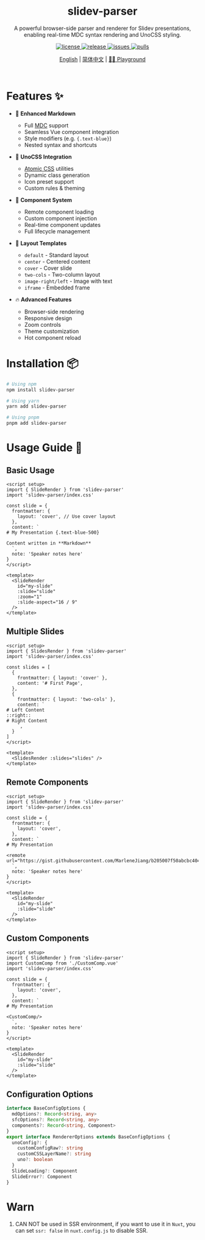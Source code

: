 <h1 align="center">slidev-parser</h1>

<p align="center">
A powerful browser-side parser and renderer for Slidev presentations, enabling real-time MDC syntax rendering and UnoCSS styling.
</p>

<p align="center">
  <a href="https://github.com/MarleneJiang/slidev-parser/blob/main/LICENSE.md">
    <img src="https://img.shields.io/github/license/MarleneJiang/slidev-parser?color=red" alt="license">
  </a>
  <a href="https://github.com/MarleneJiang/slidev-parser/releases">
    <img src="https://img.shields.io/github/v/release/MarleneJiang/slidev-parser?color=purple&include_prereleases" alt="release">
  </a>
  <a href="https://github.com/MarleneJiang/slidev-parser/issues">
    <img src="https://img.shields.io/github/issues/MarleneJiang/slidev-parser.svg?color=lightgreen" alt="issues">
  </a>
  <a href="https://github.com/MarleneJiang/slidev-parser/pulls">
    <img src="https://img.shields.io/github/issues-pr/MarleneJiang/slidev-parser.svg?color=lightgreen" alt="pulls">
  </a>
</p>

<p align="center">
<a target="_blank" href="./README.md">English</a>  |
<a target="_blank" href="./README_CN.md">简体中文</a>  |
<a target="_blank" href="https://stackblitz.com/edit/slidev-parser-demo">🤹‍♂️ Playground</a>
</p>
<br>

# Features ✨

- 📝 **Enhanced Markdown**
  - Full [MDC](https://content.nuxtjs.org/guide/writing/mdc) support
  - Seamless Vue component integration
  - Style modifiers (e.g. `{.text-blue}`)
  - Nested syntax and shortcuts

- 🎨 **UnoCSS Integration**
  - [Atomic CSS](https://unocss.dev/) utilities
  - Dynamic class generation
  - Icon preset support
  - Custom rules & theming

- 🧩 **Component System**
  - Remote component loading
  - Custom component injection
  - Real-time component updates
  - Full lifecycle management

- 📐 **Layout Templates**
  - `default` - Standard layout
  - `center` - Centered content
  - `cover` - Cover slide
  - `two-cols` - Two-column layout
  - `image-right/left` - Image with text
  - `iframe` - Embedded frame

- 🔥 **Advanced Features**
  - Browser-side rendering
  - Responsive design
  - Zoom controls
  - Theme customization
  - Hot component reload

# Installation 📦

```bash
# Using npm
npm install slidev-parser

# Using yarn
yarn add slidev-parser

# Using pnpm
pnpm add slidev-parser
```

# Usage Guide 📖

## Basic Usage

```vue
<script setup>
import { SlideRender } from 'slidev-parser'
import 'slidev-parser/index.css'

const slide = {
  frontmatter: {
    layout: 'cover', // Use cover layout
  },
  content: `
# My Presentation {.text-blue-500}

Content written in **Markdown**
  `,
  note: 'Speaker notes here'
}
</script>

<template>
  <SlideRender
    id="my-slide"
    :slide="slide"
    :zoom="1"
    :slide-aspect="16 / 9"
  />
</template>
```

## Multiple Slides

```vue
<script setup>
import { SlidesRender } from 'slidev-parser'
import 'slidev-parser/index.css'

const slides = [
  {
    frontmatter: { layout: 'cover' },
    content: '# First Page',
  },
  {
    frontmatter: { layout: 'two-cols' },
    content: `
# Left Content
::right::
# Right Content
    `,
  }
]
</script>

<template>
  <SlidesRender :slides="slides" />
</template>
```

## Remote Components

```vue
<script setup>
import { SlideRender } from 'slidev-parser'
import 'slidev-parser/index.css'

const slide = {
  frontmatter: {
    layout: 'cover',
  },
  content: `
# My Presentation

<remote url="https://gist.githubusercontent.com/MarleneJiang/b205007f50abcbc404f07127439c686a/raw/05414d8f57cf7d0af626200f73feb19d01d79619/test.vue"/>
  `,
  note: 'Speaker notes here'
}
</script>

<template>
  <SlideRender
    id="my-slide"
    :slide="slide"
  />
</template>
```

## Custom Components

```vue
<script setup>
import { SlideRender } from 'slidev-parser'
import CustomComp from './CustomComp.vue'
import 'slidev-parser/index.css'

const slide = {
  frontmatter: {
    layout: 'cover',
  },
  content: `
# My Presentation

<CustomComp/>
  `,
  note: 'Speaker notes here'
}
</script>

<template>
  <SlideRender
    id="my-slide"
    :slide="slide"
  />
</template>
```

## Configuration Options

```ts
interface BaseConfigOptions {
  mdOptions?: Record<string, any>
  sfcOptions?: Record<string, any>
  components?: Record<string, Component>
}
export interface RendererOptions extends BaseConfigOptions {
  unoConfig?: {
    customConfigRaw?: string
    customCSSLayerName?: string
    uno?: boolean
  }
  SlideLoading?: Component
  SlideError?: Component
}
```

# Warn

1. CAN NOT be used in SSR environment, if you want to use it in `Nuxt`, you can set `ssr: false` in `nuxt.config.js` to disable SSR.
